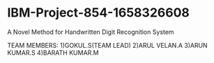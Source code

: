 # IBM-Project-854-1658326608
A Novel Method for Handwritten Digit Recognition System

TEAM MEMBERS:
1)GOKUL.S(TEAM LEAD)
2)ARUL VELAN.A
3)ARUN KUMAR.S
4)BARATH KUMAR.M
